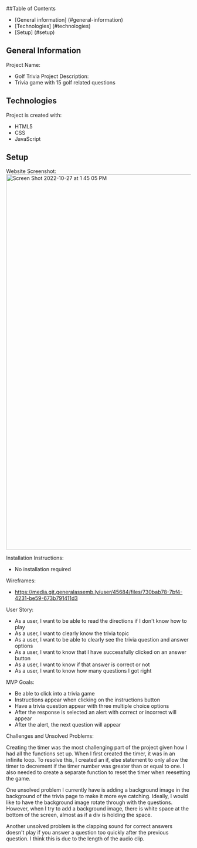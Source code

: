 ##Table of Contents

- [General information] (#general-information)
- [Technologies] (#technologies)
- [Setup] (#setup)

## General Information

Project Name:

- Golf Trivia
  Project Description:
- Trivia game with 15 golf related questions

## Technologies

Project is created with:

- HTML5
- CSS
- JavaScript

## Setup

Website Screenshot:
<img width="1024" alt="Screen Shot 2022-10-27 at 1 45 05 PM" src="https://user-images.githubusercontent.com/111073609/198361944-39c378a5-fa1c-48b9-9c02-0440b4611e58.png">

Installation Instructions:

- No installation required

Wireframes:

- https://media.git.generalassemb.ly/user/45684/files/730bab78-7bf4-4231-be59-673b791411d3

User Story:

- As a user, I want to be able to read the directions if I don't know how to play
- As a user, I want to clearly know the trivia topic
- As a user, I want to be able to clearly see the trivia question and answer options
- As a user, I want to know that I have successfully clicked on an answer button
- As a user, I want to know if that answer is correct or not
- As a user, I want to know how many questions I got right

MVP Goals:

- Be able to click into a trivia game
- Instructions appear when clicking on the instructions button
- Have a trivia question appear with three multiple choice options
- After the response is selected an alert with correct or incorrect will appear
- After the alert, the next question will appear

Challenges and Unsolved Problems:

Creating the timer was the most challenging part of the project given how I had all the functions set up. When I first created the timer, it was in an infinite loop. To resolve this, I created an if, else statement to only allow the timer to decrement if the timer number was greater than or equal to one. I also needed to create a separate function to reset the timer when reesetting the game.

One unsolved problem I currently have is adding a background image in the background of the trivia page to make it more eye catching. Ideally, I would like to have the background image rotate through with the questions. However, when I try to add a background image, there is white space at the bottom of the screen, almost as if a div is holding the space.

Another unsolved problem is the clapping sound for correct answers doesn't play if you answer a question too quickly after the previous question. I think this is due to the length of the audio clip.
